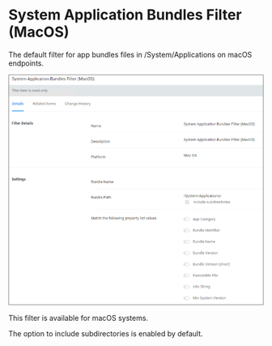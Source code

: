[title]: # (System App Bundle)
[tags]: # (filter types)
[priority]: # (7)
# System Application Bundles Filter (MacOS)

The default filter for app bundles files in /System/Applications on macOS endpoints.

![system apps](images/sys-app-bundle-1.png "System Applications Bundle Filter (MacOS)")

This filter is available for macOS systems.

The option to include subdirectories is enabled by default.
